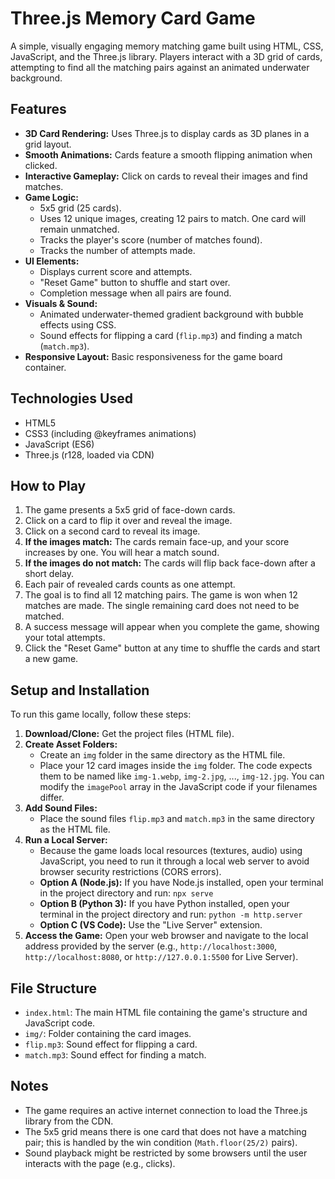 # Three.js Memory Card Game

A simple, visually engaging memory matching game built using HTML, CSS, JavaScript, and the Three.js library. Players interact with a 3D grid of cards, attempting to find all the matching pairs against an animated underwater background.

## Features

* **3D Card Rendering:** Uses Three.js to display cards as 3D planes in a grid layout.
* **Smooth Animations:** Cards feature a smooth flipping animation when clicked.
* **Interactive Gameplay:** Click on cards to reveal their images and find matches.
* **Game Logic:**
    * 5x5 grid (25 cards).
    * Uses 12 unique images, creating 12 pairs to match. One card will remain unmatched.
    * Tracks the player's score (number of matches found).
    * Tracks the number of attempts made.
* **UI Elements:**
    * Displays current score and attempts.
    * "Reset Game" button to shuffle and start over.
    * Completion message when all pairs are found.
* **Visuals & Sound:**
    * Animated underwater-themed gradient background with bubble effects using CSS.
    * Sound effects for flipping a card (`flip.mp3`) and finding a match (`match.mp3`).
* **Responsive Layout:** Basic responsiveness for the game board container.

## Technologies Used

* HTML5
* CSS3 (including @keyframes animations)
* JavaScript (ES6)
* Three.js (r128, loaded via CDN)

## How to Play

1.  The game presents a 5x5 grid of face-down cards.
2.  Click on a card to flip it over and reveal the image.
3.  Click on a second card to reveal its image.
4.  **If the images match:** The cards remain face-up, and your score increases by one. You will hear a match sound.
5.  **If the images do not match:** The cards will flip back face-down after a short delay.
6.  Each pair of revealed cards counts as one attempt.
7.  The goal is to find all 12 matching pairs. The game is won when 12 matches are made. The single remaining card does not need to be matched.
8.  A success message will appear when you complete the game, showing your total attempts.
9.  Click the "Reset Game" button at any time to shuffle the cards and start a new game.

## Setup and Installation

To run this game locally, follow these steps:

1.  **Download/Clone:** Get the project files (HTML file).
2.  **Create Asset Folders:**
    * Create an `img` folder in the same directory as the HTML file.
    * Place your 12 card images inside the `img` folder. The code expects them to be named like `img-1.webp`, `img-2.jpg`, ..., `img-12.jpg`. You can modify the `imagePool` array in the JavaScript code if your filenames differ.
3.  **Add Sound Files:**
    * Place the sound files `flip.mp3` and `match.mp3` in the same directory as the HTML file.
4.  **Run a Local Server:**
    * Because the game loads local resources (textures, audio) using JavaScript, you need to run it through a local web server to avoid browser security restrictions (CORS errors).
    * **Option A (Node.js):** If you have Node.js installed, open your terminal in the project directory and run: `npx serve`
    * **Option B (Python 3):** If you have Python installed, open your terminal in the project directory and run: `python -m http.server`
    * **Option C (VS Code):** Use the "Live Server" extension.
5.  **Access the Game:** Open your web browser and navigate to the local address provided by the server (e.g., `http://localhost:3000`, `http://localhost:8080`, or `http://127.0.0.1:5500` for Live Server).

## File Structure

*   `index.html`: The main HTML file containing the game's structure and JavaScript code.
*   `img/`: Folder containing the card images.
*   `flip.mp3`: Sound effect for flipping a card.
*   `match.mp3`: Sound effect for finding a match.

## Notes

* The game requires an active internet connection to load the Three.js library from the CDN.
* The 5x5 grid means there is one card that does not have a matching pair; this is handled by the win condition (`Math.floor(25/2)` pairs).
* Sound playback might be restricted by some browsers until the user interacts with the page (e.g., clicks).
